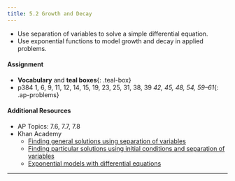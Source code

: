 ```yaml
---
title: 5.2 Growth and Decay
---
```


- Use separation of variables to solve a simple differential equation.
- Use exponential functions to model growth and decay in applied problems.

#### Assignment

- **Vocabulary** and **teal boxes**{: .teal-box}
- p384 1, 6, 9, 11, 12, 14, 15, 19, 23, 25, 31, 38, 39 *42, 45, 48, 54, 59–61*{: .ap-problems}

#### Additional Resources

- AP Topics: 7.6, 7.7, 7.8
- Khan Academy
  - [Finding general solutions using separation of variables](https://www.khanacademy.org/math/ap-calculus-ab/ab-differential-equations-new/ab-7-6/v/separable-differential-equations-introduction)
  - [Finding particular solutions using initial conditions and separation of variables](https://www.khanacademy.org/math/ap-calculus-ab/ab-differential-equations-new/ab-7-7/v/finding-constant-of-integration-rational)
  - [Exponential models with differential equations](https://www.khanacademy.org/math/ap-calculus-ab/ab-differential-equations-new/ab-7-8/v/modeling-population-with-simple-differential-equation)

---

